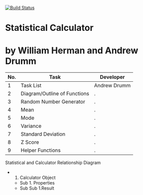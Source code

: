 [![Build Status](https://travis-ci.com/williamaherman/statscalculator.svg?branch=main)](https://travis-ci.com/williamaherman/statscalculator)

# Statistical Calculator 
# by William Herman and Andrew Drumm

No. |Task | Developer 
--- | ------------ | ------------- |
1| Task List | Andrew Drumm
2| Diagram/Outline of Functions | .
3| Random Number Generator | .
4| Mean | .
5| Mode | .
6| Variance | .
7| Standard Deviation | .
8| Z Score | .
9| Helper Functions | .

Statistical and Calculator Relationship Diagram
* 1. Calculator Object
  * Sub 1. Properties
  * Sub Sub 1.Result
